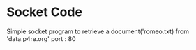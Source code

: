 # Socket Code

Simple socket program to retrieve a document('romeo.txt) from 'data.p4re.org' 
port : 80
